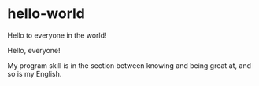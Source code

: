 # hello-world
Hello to everyone in the world!

Hello, everyone!

My program skill is in the section between knowing and being great at, and so is my English.
